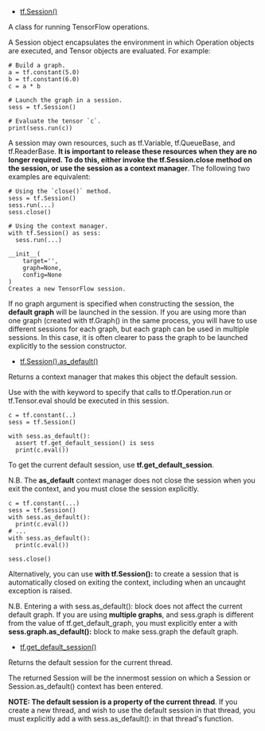 - [tf.Session()](https://www.tensorflow.org/api_docs/python/tf/Session)

A class for running TensorFlow operations.

A Session object encapsulates the environment in which Operation objects are executed, and Tensor objects are evaluated. For example:
```
# Build a graph.
a = tf.constant(5.0)
b = tf.constant(6.0)
c = a * b

# Launch the graph in a session.
sess = tf.Session()

# Evaluate the tensor `c`.
print(sess.run(c))
```
A session may own resources, such as tf.Variable, tf.QueueBase, and tf.ReaderBase. **It is important to release these resources when they are no longer required. To do this, either invoke the tf.Session.close method on the session, or use the session as a context manager**. The following two examples are equivalent:
```
# Using the `close()` method.
sess = tf.Session()
sess.run(...)
sess.close()

# Using the context manager.
with tf.Session() as sess:
  sess.run(...)
```
```
__init__(
    target='',
    graph=None,
    config=None
)
Creates a new TensorFlow session.
```
If no graph argument is specified when constructing the session, the **default graph** will be launched in the session. If you are using more than one graph (created with tf.Graph() in the same process, you will have to use different sessions for each graph, but each graph can be used in multiple sessions. In this case, it is often clearer to pass the graph to be launched explicitly to the session constructor.

- [tf.Session().as_default()](https://www.tensorflow.org/api_docs/python/tf/Session#as_default)

Returns a context manager that makes this object the default session.

Use with the with keyword to specify that calls to tf.Operation.run or tf.Tensor.eval should be executed in this session.
```
c = tf.constant(..)
sess = tf.Session()

with sess.as_default():
  assert tf.get_default_session() is sess
  print(c.eval())
```  
To get the current default session, use **tf.get_default_session**.

N.B. The **as_default** context manager does not close the session when you exit the context, and you must close the session explicitly.
```
c = tf.constant(...)
sess = tf.Session()
with sess.as_default():
  print(c.eval())
# ...
with sess.as_default():
  print(c.eval())

sess.close()
```
Alternatively, you can use **with tf.Session():** to create a session that is automatically closed on exiting the context, including when an uncaught exception is raised.

N.B. Entering a with sess.as_default(): block does not affect the current default graph. If you are using **multiple graphs**, and sess.graph is different from the value of tf.get_default_graph, you must explicitly enter a with **sess.graph.as_default():** block to make sess.graph the default graph.

- [tf.get_default_session()](https://www.tensorflow.org/api_docs/python/tf/get_default_session)

Returns the default session for the current thread.

The returned Session will be the innermost session on which a Session or Session.as_default() context has been entered.

**NOTE: The default session is a property of the current thread**. If you create a new thread, and wish to use the default session in that thread, you must explicitly add a with sess.as_default(): in that thread's function.
